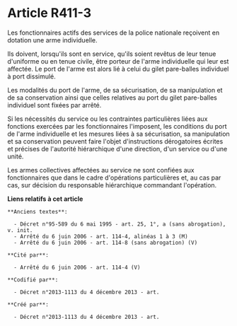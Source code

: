 # Article R411-3

Les fonctionnaires actifs des services de la police nationale reçoivent en dotation une arme individuelle.

Ils doivent, lorsqu'ils sont en service, qu'ils soient revêtus de leur tenue d'uniforme ou en tenue civile, être porteur de
l'arme individuelle qui leur est affectée. Le port de l'arme est alors lié à celui du gilet pare-balles individuel à port
dissimulé.

Les modalités du port de l'arme, de sa sécurisation, de sa manipulation et de sa conservation ainsi que celles relatives au
port du gilet pare-balles individuel sont fixées par arrêté.

Si les nécessités du service ou les contraintes particulières liées aux fonctions exercées par les fonctionnaires l'imposent,
les conditions du port de l'arme individuelle et les mesures liées à sa sécurisation, sa manipulation et sa conservation
peuvent faire l'objet d'instructions dérogatoires écrites et précises de l'autorité hiérarchique d'une direction, d'un
service ou d'une unité.

Les armes collectives affectées au service ne sont confiées aux fonctionnaires que dans le cadre d'opérations particulières
et, au cas par cas, sur décision du responsable hiérarchique commandant l'opération.

**Liens relatifs à cet article**

	**Anciens textes**:

	  - Décret n°95-589 du 6 mai 1995 - art. 25, 1°, a (sans abrogation), v. init.
	  - Arrêté du 6 juin 2006 - art. 114-4, alinéas 1 à 3 (M)
	  - Arrêté du 6 juin 2006 - art. 114-8 (sans abrogation) (V)

	**Cité par**:

	  - Arrêté du 6 juin 2006 - art. 114-4 (V)

	**Codifié par**:

	  - Décret n°2013-1113 du 4 décembre 2013 - art.

	**Créé par**:

	  - Décret n°2013-1113 du 4 décembre 2013 - art.
